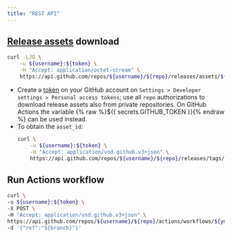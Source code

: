 ```yaml
---
title: "REST API"
---
```

## [Release assets] download

```sh
curl -LJO \
    -u ${username}:${token} \
    -H "Accept: application/octet-stream" \
    https://api.github.com/repos/${username}/${repo}/releases/assets/${asset_id}
```

- Create a [token] on your GitHub account on
  `Settings > Developer settings > Personal access tokens`; use all `repo`
  authorizations to download release assets also from private repositories.
  On GitHub Actions the variable {% raw %}${{ secrets.GITHUB_TOKEN }}{% endraw %}
  can be used instead.
- To obtain the `asset_id`:
    ```sh
    curl \
        -u ${username}:${token} \
        -H "Accept: application/vnd.github.v3+json" \
        https://api.github.com/repos/${username}/${repo}/releases/tags/${tag_name}
    ```

## Run Actions workflow

```sh
curl \
-u ${username}:${token} \
-X POST \
-H "Accept: application/vnd.github.v3+json" \
https://api.github.com/repos/${username}/${repo}/actions/workflows/${yml_filename}/dispatches \
-d '{"ref":"${branch}"}'
```


[token]:          https://github.com/settings/tokens
[Release assets]: https://docs.github.com/en/rest/reference/repos#get-a-release-asset
